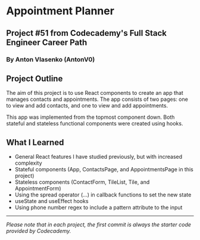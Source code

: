 # Appointment Planner
## Project #51 from Codecademy's Full Stack Engineer Career Path
### By Anton Vlasenko (AntonV0)  
## Project Outline
The aim of this project is to use React components to create an app that manages contacts and appointments. The app consists of two pages: one to view and add contacts, and one to view and add appointments.

This app was implemented from the topmost component down. Both stateful and stateless functional components were created using hooks.
## What I Learned
  - General React features I have studied previously, but with increased complexity
  - Stateful components (App, ContactsPage, and AppointmentsPage in this project)
  - Stateless components (ContactForm, TileList, Tile, and AppointmentForm)
  - Using the spread operator (...) in callback functions to set the new state
  - useState and useEffect hooks
  - Using phone number regex to include a pattern attribute to the input
***
*Please note that in each project, the first commit is always the starter code provided by Codecademy.*
